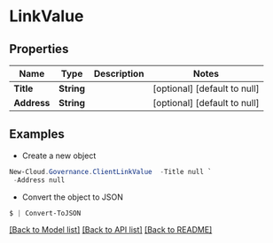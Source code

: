 # LinkValue
## Properties

Name | Type | Description | Notes
------------ | ------------- | ------------- | -------------
**Title** | **String** |  | [optional] [default to null]
**Address** | **String** |  | [optional] [default to null]

## Examples

- Create a new object
```powershell
New-Cloud.Governance.ClientLinkValue  -Title null `
 -Address null
```

- Convert the object to JSON
```powershell
$ | Convert-ToJSON
```


[[Back to Model list]](../README.md#documentation-for-models) [[Back to API list]](../README.md#documentation-for-api-endpoints) [[Back to README]](../README.md)

